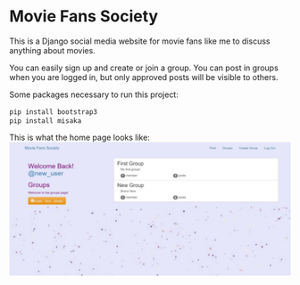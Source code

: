 # Movie Fans Society

This is a Django social media website for movie fans like me to discuss anything about movies.

You can easily sign up and create or join a group. You can post in groups when you are logged in, but only approved posts will be visible to others.

Some packages necessary to run this project:
```
pip install bootstrap3
pip install misaka
```
This is what the home page looks like:
<img src="https://github.com/jikaizhang/Movie-Fans-Society/blob/master/Homepage.jpg">
